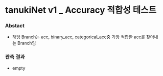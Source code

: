 # tanukiNet v1 _ Accuracy 적합성 테스트

### Abstact
- 해당 Branch는 acc, binary_acc, categorical_acc중 가장 적합한 acc를 찾아내는 Branch임

### 관측 결과
- empty